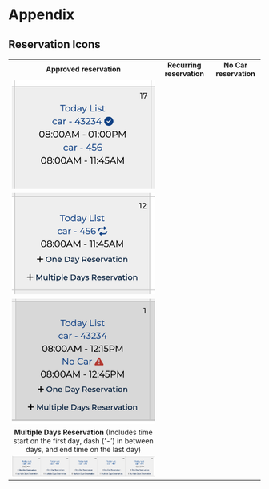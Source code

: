 # Appendix

## Reservation Icons

[]()[]()

|                                                                                                                                                                                                   |                                                                                                                                                                                                   |                                                                                                                                                                                                   |
| :-----------------------------------------------------------------------------------------------------------------------------------------------------------------------------------------------: | :-----------------------------------------------------------------------------------------------------------------------------------------------------------------------------------------------: | :-----------------------------------------------------------------------------------------------------------------------------------------------------------------------------------------------: |
|                                                                                      **Approved reservation**                                                                                     |                                                                                     **Recurring reservation**                                                                                     |                                                                                       **No Car reservation**                                                                                      |
| ![image](images/image71.png)| 
![image](images/image72.png)| 
![image](images/image73.png)|
|                                   **Multiple Days Reservation** (Includes time start on the first day, dash (‘-’) in between days, and end time on the last day)                                  |                                                                                                                                                                                                   |                                                                                                                                                                                                   |
| ![image](images/image74.png)|                                                                                                                                                                                                   |                                                                                                                                                                                                   |
